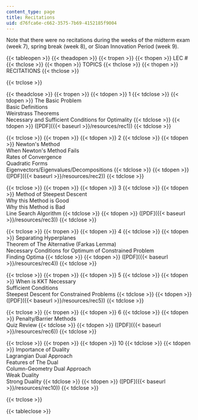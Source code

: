 ```yaml
---
content_type: page
title: Recitations
uid: d76fca6e-c662-3575-7b69-4152185f9004
---
```


Note that there were no recitations during the weeks of the midterm exam (week 7), spring break (week 8), or Sloan Innovation Period (week 9).

{{< tableopen >}}
{{< theadopen >}}
{{< tropen >}}
{{< thopen >}}
LEC #
{{< thclose >}}
{{< thopen >}}
TOPICS
{{< thclose >}}
{{< thopen >}}
RECITATIONS
{{< thclose >}}

{{< trclose >}}

{{< theadclose >}}
{{< tropen >}}
{{< tdopen >}}
1
{{< tdclose >}}
{{< tdopen >}}
The Basic Problem  
Basic Definitions  
Weirstrass Theorems  
Necessary and Sufficient Conditions for Optimality
{{< tdclose >}}
{{< tdopen >}}
([PDF]({{< baseurl >}}/resources/rec1))
{{< tdclose >}}

{{< trclose >}}
{{< tropen >}}
{{< tdopen >}}
2
{{< tdclose >}}
{{< tdopen >}}
Newton's Method  
When Newton's Method Fails  
Rates of Convergence  
Quadratic Forms  
Eigenvectors/Eigenvalues/Decompositions
{{< tdclose >}}
{{< tdopen >}}
([PDF]({{< baseurl >}}/resources/rec2))
{{< tdclose >}}

{{< trclose >}}
{{< tropen >}}
{{< tdopen >}}
3
{{< tdclose >}}
{{< tdopen >}}
Method of Steepest Descent  
Why this Method is Good  
Why this Method is Bad  
Line Search Algorithm
{{< tdclose >}}
{{< tdopen >}}
([PDF]({{< baseurl >}}/resources/rec3))
{{< tdclose >}}

{{< trclose >}}
{{< tropen >}}
{{< tdopen >}}
4
{{< tdclose >}}
{{< tdopen >}}
Separating Hyperplanes  
Theorem of The Alternative (Farkas Lemma)  
Necessary Conditions for Optimum of Constrained Problem  
Finding Optima
{{< tdclose >}}
{{< tdopen >}}
([PDF]({{< baseurl >}}/resources/rec4))
{{< tdclose >}}

{{< trclose >}}
{{< tropen >}}
{{< tdopen >}}
5
{{< tdclose >}}
{{< tdopen >}}
When is KKT Necessary  
Sufficient Conditions  
Steepest Descent for Constrained Problems
{{< tdclose >}}
{{< tdopen >}}
([PDF]({{< baseurl >}}/resources/rec5))
{{< tdclose >}}

{{< trclose >}}
{{< tropen >}}
{{< tdopen >}}
6
{{< tdclose >}}
{{< tdopen >}}
Penalty/Barrier Methods  
Quiz Review
{{< tdclose >}}
{{< tdopen >}}
([PDF]({{< baseurl >}}/resources/rec6))
{{< tdclose >}}

{{< trclose >}}
{{< tropen >}}
{{< tdopen >}}
10
{{< tdclose >}}
{{< tdopen >}}
Importance of Duality  
Lagrangian Dual Approach  
Features of The Dual  
Column-Geometry Dual Approach  
Weak Duality  
Strong Duality
{{< tdclose >}}
{{< tdopen >}}
([PDF]({{< baseurl >}}/resources/rec10))
{{< tdclose >}}

{{< trclose >}}

{{< tableclose >}}